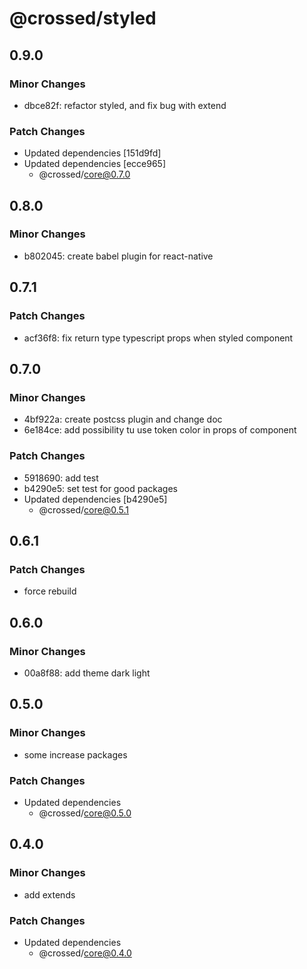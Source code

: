 # @crossed/styled

## 0.9.0

### Minor Changes

- dbce82f: refactor styled, and fix bug with extend

### Patch Changes

- Updated dependencies [151d9fd]
- Updated dependencies [ecce965]
  - @crossed/core@0.7.0

## 0.8.0

### Minor Changes

- b802045: create babel plugin for react-native

## 0.7.1

### Patch Changes

- acf36f8: fix return type typescript props when styled component

## 0.7.0

### Minor Changes

- 4bf922a: create postcss plugin and change doc
- 6e184ce: add possibility tu use token color in props of component

### Patch Changes

- 5918690: add test
- b4290e5: set test for good packages
- Updated dependencies [b4290e5]
  - @crossed/core@0.5.1

## 0.6.1

### Patch Changes

- force rebuild

## 0.6.0

### Minor Changes

- 00a8f88: add theme dark light

## 0.5.0

### Minor Changes

- some increase packages

### Patch Changes

- Updated dependencies
  - @crossed/core@0.5.0

## 0.4.0

### Minor Changes

- add extends

### Patch Changes

- Updated dependencies
  - @crossed/core@0.4.0
